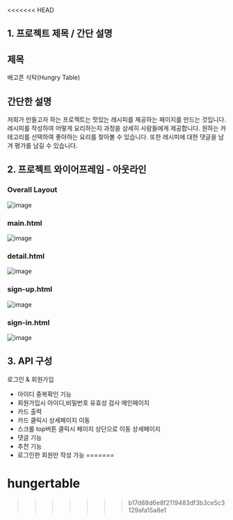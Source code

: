 <<<<<<< HEAD
## 1. 프로젝트 제목 / 간단 설명

## 제목
배고픈 식탁(Hungry Table)

## 간단한 설명
저희가 만들고자 하는 프로젝트는 맛있는 레시피를 제공하는 페이지를 만드는 것입니다.
레시피를 작성하여 어떻게 요리하는지 과정을 상세히 사람들에게 제공합니다.
원하는 카테고리를 선택하여 좋아하는 요리를 찾아볼 수 있습니다.
또한 레시피에 대한 댓글을 남겨 평가를 남길 수 있습니다.

## 2. 프로젝트 와이어프레임 - 아웃라인

### Overall Layout
![image](https://github.com/dh7hong/hunger-table/assets/41843325/1e3ac022-c80f-42b9-a72b-95b7cea50832)


### main.html
![image](https://github.com/dh7hong/hunger-table/assets/41843325/2bd5298c-2896-49b6-9e70-1064efb7b03c)

### detail.html
![image](https://github.com/dh7hong/hunger-table/assets/41843325/daaab7fa-1caa-4b52-a6c2-74234aa5bf33)

### sign-up.html
![image](https://github.com/dh7hong/hunger-table/assets/41843325/e68995de-616d-484d-ae81-6a41659dee4a)

### sign-in.html
![image](https://github.com/dh7hong/hunger-table/assets/41843325/a260240a-5bf1-4aca-b993-16397236110c)


## 3. API 구성

로그인 & 회원가입
- 아이디 중복확인 기능
- 회원가입시 아이디,비밀번호 유효성 검사
메인페이지
- 카드 출력
- 카드 클릭시 상세페이지 이동
- 스크롤 top버튼 클릭시 페이지 상단으로 이동
상세페이지
- 댓글 기능
- 추천 기능
- 로그인한 회원만 작성 가능
=======
# hungertable
>>>>>>> b17d88d6e8f2119483df3b3ce5c3129afa15a8e1
